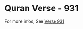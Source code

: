 # Quran Verse - 931 

For more infos, See [Verse 931](https://www.quranbookk.com/quran/search?q=931)